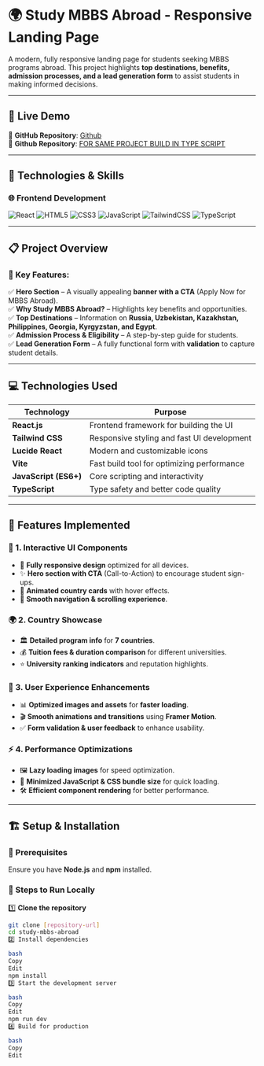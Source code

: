 # 🌍 Study MBBS Abroad - Responsive Landing Page  

A modern, fully responsive landing page for students seeking MBBS programs abroad. This project highlights **top destinations, benefits, admission processes, and a lead generation form** to assist students in making informed decisions.  

---

## 🚀 Live Demo  

📁 **GitHub Repository**: [Github](https://github.com/Suryanshu-Nabheet/Study-MBBS-Abroad-Internship_Project)  
📁 **Github Repository**: [FOR SAME PROJECT BUILD IN TYPE SCRIPT](https://github.com/Suryanshu-Nabheet/Study_MBBS_Abroad_TS)

---
## 🚀 Technologies & Skills  

### **🌐 Frontend Development**  
<p align="left">
  <img src="https://img.shields.io/badge/React-61DAFB?style=for-the-badge&logo=react&logoColor=black" alt="React" />
  <img src="https://img.shields.io/badge/HTML5-E34F26?style=for-the-badge&logo=html5&logoColor=white" alt="HTML5" />
  <img src="https://img.shields.io/badge/CSS3-1572B6?style=for-the-badge&logo=css3&logoColor=white" alt="CSS3" />
  <img src="https://img.shields.io/badge/JavaScript-F7DF1E?style=for-the-badge&logo=javascript&logoColor=black" alt="JavaScript" />
  <img src="https://img.shields.io/badge/TailwindCSS-38B2AC?style=for-the-badge&logo=tailwind-css&logoColor=white" alt="TailwindCSS" />
  <img src="https://img.shields.io/badge/TypeScript-007ACC?style=for-the-badge&logo=typescript&logoColor=white" alt="TypeScript" />
</p>

---

## 📋 Project Overview  

### **🔹 Key Features:**  
✅ **Hero Section** – A visually appealing **banner with a CTA** (Apply Now for MBBS Abroad).  
✅ **Why Study MBBS Abroad?** – Highlights key benefits and opportunities.  
✅ **Top Destinations** – Information on **Russia, Uzbekistan, Kazakhstan, Philippines, Georgia, Kyrgyzstan, and Egypt**.  
✅ **Admission Process & Eligibility** – A step-by-step guide for students.  
✅ **Lead Generation Form** – A fully functional form with **validation** to capture student details.  

---

## 💻 Technologies Used  

| Technology | Purpose |  
|------------|---------|  
| **React.js** | Frontend framework for building the UI |  
| **Tailwind CSS** | Responsive styling and fast UI development |  
| **Lucide React** | Modern and customizable icons |  
| **Vite** | Fast build tool for optimizing performance |  
| **JavaScript (ES6+)** | Core scripting and interactivity |  
| **TypeScript** | Type safety and better code quality |  

---

## 🎯 Features Implemented  

### **🎨 1. Interactive UI Components**  
- 🚀 **Fully responsive design** optimized for all devices.  
- ✨ **Hero section with CTA** (Call-to-Action) to encourage student sign-ups.  
- 📌 **Animated country cards** with hover effects.  
- 🎯 **Smooth navigation & scrolling experience**.  

### **🌍 2. Country Showcase**  
- 🏛️ **Detailed program info** for **7 countries**.  
- 💰 **Tuition fees & duration comparison** for different universities.  
- ⭐ **University ranking indicators** and reputation highlights.  

### **📱 3. User Experience Enhancements**  
- 📊 **Optimized images and assets** for **faster loading**.  
- 🎬 **Smooth animations and transitions** using **Framer Motion**.  
- ✅ **Form validation & user feedback** to enhance usability.  

### **⚡ 4. Performance Optimizations**  
- 🖼️ **Lazy loading images** for speed optimization.  
- 🎯 **Minimized JavaScript & CSS bundle size** for quick loading.  
- 🛠️ **Efficient component rendering** for better performance.  

---

## 🏗️ Setup & Installation  

### **🔧 Prerequisites**  
Ensure you have **Node.js** and **npm** installed.  

### **📌 Steps to Run Locally**  

1️⃣ **Clone the repository**  
```bash
git clone [repository-url]
cd study-mbbs-abroad
2️⃣ Install dependencies

bash
Copy
Edit
npm install
3️⃣ Start the development server

bash
Copy
Edit
npm run dev
4️⃣ Build for production

bash
Copy
Edit
